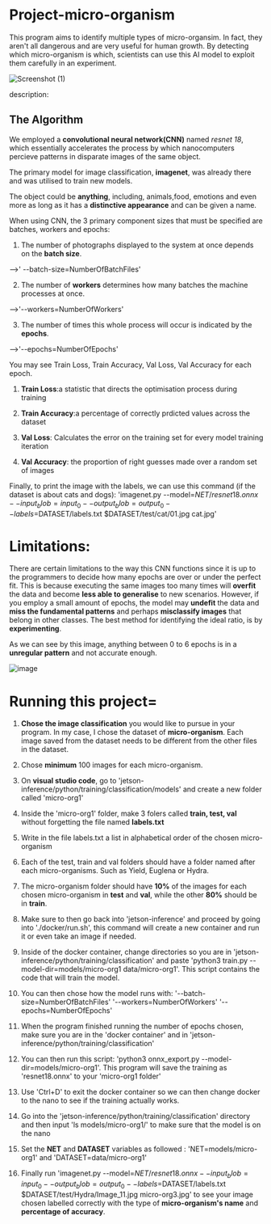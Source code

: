 # Project-micro-organism
 
This program aims to identify multiple types of micro-organsim. In fact, they aren't all dangerous and are very useful for human growth. By detecting which micro-organism is which, scientists can use this AI model to exploit them carefully in an experiment.


![Screenshot (1)](https://github.com/Ariel419/Project-micro-organism/assets/174376607/ffc0ecaa-1769-4a42-8603-5f1907a0869c)

description:



## The Algorithm

We employed a **convolutional neural network(CNN)** named *resnet 18*, which essentially accelerates the process by which nanocomputers percieve patterns in disparate images of the same object.

The primary model for image classification, **imagenet**, was already there and was utilised to train new models.

The object could be **anything**, including, animals,food, emotions and even more as long as it has a **distinctive appearance** and can be given a name.

When using CNN, the 3 primary component sizes that must be specified are batches, workers and epochs:

1) The number of photographs displayed to the system at once depends on the **batch size**.
   
 -->' --batch-size=NumberOfBatchFiles'
 
2) The number of **workers** determines how many batches the machine processes at once.
   
 -->'--workers=NumberOfWorkers'
 
3) The number of times this whole process will occur is indicated by the **epochs**.

 -->'--epochs=NumberOfEpochs'
 
You may see Train Loss, Train Accuracy, Val Loss, Val Accuracy for each epoch.

1) **Train Loss**:a statistic that directs the optimisation process during training

2) **Train Accuracy**:a percentage of correctly prdicted values across the dataset

3) **Val Loss**: Calculates the error on the training set for every model training iteration

4) **Val Accuracy**: the proportion of right guesses made over a random set of images

Finally, to print the image with the labels, we can use this command (if the dataset is about cats and dogs):
'imagenet.py --model=$NET/resnet18.onnx --input_blob=input_0 --output_blob=output_0 --labels=$DATASET/labels.txt $DATASET/test/cat/01.jpg cat.jpg'

# Limitations:

There are certain limitations to the way this CNN functions since it is up to the programmers to decide how many epochs are over or under the perfect fit.
This is because executing the same images too many times will **overfit** the data and become **less able to generalise** to new scenarios. 
However, if you employ a small amount of epochs, the model may **undefit** the data and **miss the fundamental patterns** and perhaps **misclassify images** that belong in other classes. The best method for identifying the ideal ratio, is by **experimenting**.

As we can see by this image, anything between 0 to 6 epochs is in a **unregular pattern** and not accurate enough. 

![image](https://github.com/Ariel419/Project-micro-organism/assets/174376607/1b0757c7-e8c9-4e75-91b1-dba3ada52c51)


# Running this project=

1) **Chose the image classification** you would like to pursue in your program. In my case, I chose the dataset of **micro-organism**. Each image saved from the dataset needs to be different from the other files in the dataset.

2) Chose **minimum** 100 images for each micro-organism.

3) On **visual studio code**, go to 'jetson-inference/python/training/classification/models' and create a new folder called 'micro-org1'

4) Inside the 'micro-org1' folder, make 3 folers called **train, test, val** without forgetting the file named **labels.txt**

5) Write in the file labels.txt a list in alphabetical order of the chosen micro-organism

6) Each of the test, train and val folders should have a folder named after each micro-organisms. Such as Yield, Euglena or Hydra. 

7) The micro-organism folder should have **10%** of the images for each chosen micro-organism in **test** and **val**, while the other **80%** should be in **train**.

8) Make sure to then go back into 'jetson-inference' and proceed by going into './docker/run.sh', this command will create a new container and run it or even take an image if needed.

9) Inside of the docker container,  change directories so you are in 'jetson-inference/python/training/classification' and paste 'python3 train.py --model-dir=models/micro-org1 data/micro-org1'. This script contains the code that will train the model.

10) You can then chose how the model runs with:
    '--batch-size=NumberOfBatchFiles'
    '--workers=NumberOfWorkers'
    '--epochs=NumberOfEpochs'

11) When the program finished running the number of epochs chosen, make sure you are in the 'docker container' and in 'jetson-inference/python/training/classification'

12) You can then run this script: 'python3 onnx_export.py --model-dir=models/micro-org1'. This program will save the training as 'resnet18.onnx' to your 'micro-org1 folder'

13) Use 'Ctrl+D' to exit the docker container so we can then change docker to the nano to see if the training actually works.

14) Go into the 'jetson-inference/python/training/classification' directory and then input 'ls models/micro-org1/' to make sure that the model is on the nano

15) Set the **NET** and **DATASET** variables as followed : 'NET=models/micro-org1' and 'DATASET=data/micro-org1'

16) Finally run 'imagenet.py --model=$NET/resnet18.onnx --input_blob=input_0 --output_blob=output_0 --labels=$DATASET/labels.txt $DATASET/test/Hydra/Image_11.jpg micro-org3.jpg' to see your image chosen labelled correctly with the type of **micro-organism's name** and **percentage of accuracy**.

